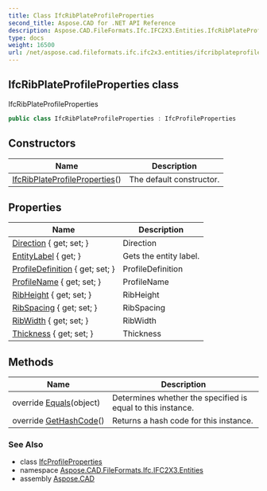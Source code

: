 ```yaml
---
title: Class IfcRibPlateProfileProperties
second_title: Aspose.CAD for .NET API Reference
description: Aspose.CAD.FileFormats.Ifc.IFC2X3.Entities.IfcRibPlateProfileProperties class. IfcRibPlateProfileProperties
type: docs
weight: 16500
url: /net/aspose.cad.fileformats.ifc.ifc2x3.entities/ifcribplateprofileproperties/
---
```

## IfcRibPlateProfileProperties class

IfcRibPlateProfileProperties

```csharp
public class IfcRibPlateProfileProperties : IfcProfileProperties
```

## Constructors

| Name | Description |
| --- | --- |
| [IfcRibPlateProfileProperties](ifcribplateprofileproperties/)() | The default constructor. |

## Properties

| Name | Description |
| --- | --- |
| [Direction](../../aspose.cad.fileformats.ifc.ifc2x3.entities/ifcribplateprofileproperties/direction/) { get; set; } | Direction |
| [EntityLabel](../../aspose.cad.fileformats.ifc/ifcentity/entitylabel/) { get; } | Gets the entity label. |
| [ProfileDefinition](../../aspose.cad.fileformats.ifc.ifc2x3.entities/ifcprofileproperties/profiledefinition/) { get; set; } | ProfileDefinition |
| [ProfileName](../../aspose.cad.fileformats.ifc.ifc2x3.entities/ifcprofileproperties/profilename/) { get; set; } | ProfileName |
| [RibHeight](../../aspose.cad.fileformats.ifc.ifc2x3.entities/ifcribplateprofileproperties/ribheight/) { get; set; } | RibHeight |
| [RibSpacing](../../aspose.cad.fileformats.ifc.ifc2x3.entities/ifcribplateprofileproperties/ribspacing/) { get; set; } | RibSpacing |
| [RibWidth](../../aspose.cad.fileformats.ifc.ifc2x3.entities/ifcribplateprofileproperties/ribwidth/) { get; set; } | RibWidth |
| [Thickness](../../aspose.cad.fileformats.ifc.ifc2x3.entities/ifcribplateprofileproperties/thickness/) { get; set; } | Thickness |

## Methods

| Name | Description |
| --- | --- |
| override [Equals](../../aspose.cad.fileformats.ifc/ifcentity/equals/)(object) | Determines whether the specified is equal to this instance. |
| override [GetHashCode](../../aspose.cad.fileformats.ifc/ifcentity/gethashcode/)() | Returns a hash code for this instance. |

### See Also

* class [IfcProfileProperties](../ifcprofileproperties/)
* namespace [Aspose.CAD.FileFormats.Ifc.IFC2X3.Entities](../../aspose.cad.fileformats.ifc.ifc2x3.entities/)
* assembly [Aspose.CAD](../../)


